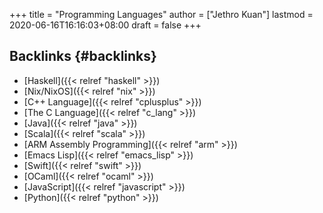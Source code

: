 +++
title = "Programming Languages"
author = ["Jethro Kuan"]
lastmod = 2020-06-16T16:16:03+08:00
draft = false
+++

## Backlinks {#backlinks}

- [Haskell]({{< relref "haskell" >}})
- [Nix/NixOS]({{< relref "nix" >}})
- [C++ Language]({{< relref "cplusplus" >}})
- [The C Language]({{< relref "c_lang" >}})
- [Java]({{< relref "java" >}})
- [Scala]({{< relref "scala" >}})
- [ARM Assembly Programming]({{< relref "arm" >}})
- [Emacs Lisp]({{< relref "emacs_lisp" >}})
- [Swift]({{< relref "swift" >}})
- [OCaml]({{< relref "ocaml" >}})
- [JavaScript]({{< relref "javascript" >}})
- [Python]({{< relref "python" >}})
